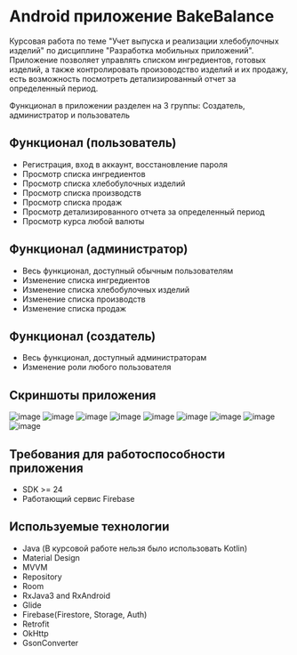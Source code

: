 # Android приложение BakeBalance
Курсовая работа по теме "Учет выпуска и реализации хлебобулочных изделий" по дисциплине "Разработка мобильных приложений". 
Приложение позволяет управлять списком ингредиентов, готовых изделий, а также контролировать произоводство изделий и их продажу, есть возможность посмотреть детализированный отчет за определенный период.

Функционал в приложении разделен на 3 группы: Создатель, администратор и пользователь

## Функционал (пользователь)
* Регистрация, вход в аккаунт, восстановление пароля
* Просмотр списка ингредиентов
* Просмотр списка хлебобулочных изделий
* Просмотр списка производств
* Просмотр списка продаж
* Просмотр детализированного отчета за определенный период
* Просмотр курса любой валюты
## Функционал (администратор)
* Весь функционал, доступный обычным пользователям
* Изменение списка ингредиентов
* Изменение списка хлебобулочных изделий
* Изменение списка производств
* Изменение списка продаж
## Функционал (создатель)
* Весь функционал, доступный администраторам
* Изменение роли любого пользователя



## Скриншоты приложения
![image](https://github.com/igorv8836/CourseWork/assets/113043399/2c653768-cfb2-43f7-a9a7-d90695480528)
![image](https://github.com/igorv8836/CourseWork/assets/113043399/a9eed8f4-6359-4da3-a296-00c77843b7ce)
![image](https://github.com/igorv8836/CourseWork/assets/113043399/e3f83737-0d43-4ff5-9495-7b4d37922813)
![image](https://github.com/igorv8836/CourseWork/assets/113043399/dffd427e-52b0-40bc-b0b8-ef4efad4c2ad)
![image](https://github.com/igorv8836/CourseWork/assets/113043399/f887179c-2ee0-4ec3-a3c8-7b985cae55e7)
![image](https://github.com/igorv8836/CourseWork/assets/113043399/873362dc-eda2-4582-81c9-9fd233a7ee94)
![image](https://github.com/igorv8836/CourseWork/assets/113043399/8f0fbbcf-7901-445b-b7f5-178cab2c0872)
![image](https://github.com/igorv8836/CourseWork/assets/113043399/914b9c56-ce79-4bcf-b4a6-29e6b1bfc225)
![image](https://github.com/igorv8836/CourseWork/assets/113043399/58d97e61-6145-427f-aa6a-b11032d395c9)



## Требования для работоспособности приложения
* SDK >= 24
* Работающий сервис Firebase

## Используемые технологии
* Java (В курсовой работе нельзя было использовать Kotlin)
* Material Design
* MVVM
* Repository
* Room
* RxJava3 and RxAndroid
* Glide
* Firebase(Firestore, Storage, Auth)
* Retrofit
* OkHttp
* GsonConverter
